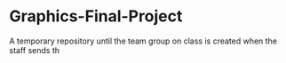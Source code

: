 # Graphics-Final-Project
A temporary repository until the team group on class is created when the staff sends th

